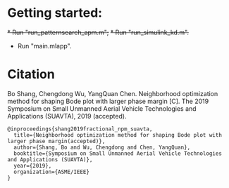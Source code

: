 # Getting started:
~~* Run "run_patternsearch_apm.m";~~
~~* Run "run_simulink_kd.m".~~
* Run "main.mlapp".

# Citation
Bo Shang, Chengdong Wu, YangQuan Chen. Neighborhood optimization method for shaping Bode plot with larger phase margin [C]. The 2019 Symposium on Small Unmanned Aerial Vehicle Technologies and Applications (SUAVTA), 2019 (accepted).
```
@inproceedings{shang2019fractional_npm_suavta,
  title={Neighborhood optimization method for shaping Bode plot with larger phase margin(accepted)},
  author={Shang, Bo and Wu, Chengdong and Chen, YangQuan},
  booktitle={Symposium on Small Unmanned Aerial Vehicle Technologies and Applications (SUAVTA)},
  year={2019},
  organization={ASME/IEEE}
}
```
